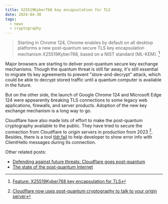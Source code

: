 ```yaml
---
title: X25519Kyber768 key encapsulation for TLS
date: 2024-04-30
tags:
  - news
  - cryptography
---
```


> Starting in Chrome 124, Chrome enables by default on all desktop platforms a
> new post-quantum secure TLS key encapsulation mechanism X25519Kyber768, based
> on a NIST standard (ML-KEM). [^chrome124]

Major browsers are starting to deliver post-quantum secure key exchange
mechanisms. Though the quantum threat is still far away, it's still essential to
migrate tls key agreements to prevent "store-and-decrypt" attack, which could be
able to decrypt stored traffic until a quantum computer is available in the
future.

But on the other side, the launch of Google Chrome 124 and Microsoft Edge 124
were appearently breaking TLS connections to some legacy web applications,
firewalls, and server products. Adoption of the new key exchange mechanism is a
long way to go.

Cloudflare have also made lots of effort to make the post-quantum cryptography
available to the public. They have tried to secure the connection from
Cloudflare to _origin_ servers in production from 2023 [^pq2origin]. Besides,
there is a tool [tldr.fail](https://tldr.fail) to help developer to show error
info with ClientHello messages during tls connection.

[^chrome124]: [Feature: X25519Kyber768 key encapsulation for TLS](https://chromestatus.com/feature/5257822742249472)
[^pq2origin]: [Cloudflare now uses post-quantum cryptography to talk to your origin server](https://blog.cloudflare.com/post-quantum-to-origins)

Other related posts:

- [Defending against future threats: Cloudflare goes post-quantum](https://blog.cloudflare.com/post-quantum-for-all)
- [The state of the post-quantum Internet](https://blog.cloudflare.com/pq-2024)
